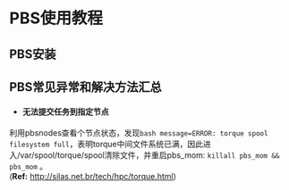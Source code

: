 # PBS使用教程
## PBS安装

## PBS常见异常和解决方法汇总
+ #### 无法提交任务到指定节点
利用pbsnodes查看个节点状态，发现```bash message=ERROR: torque spool filesystem full```，表明torque中间文件系统已满，因此进入/var/spool/torque/spool清除文件，并重启pbs_mom: ```killall pbs_mom && pbs_mom``` 。
<br>(**Ref:** http://silas.net.br/tech/hpc/torque.html)

